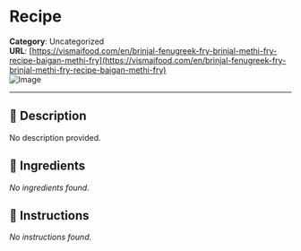 # Recipe

**Category**: Uncategorized  
**URL**: [https://vismaifood.com/en/brinjal-fenugreek-fry-brinjal-methi-fry-recipe-baigan-methi-fry](https://vismaifood.com/en/brinjal-fenugreek-fry-brinjal-methi-fry-recipe-baigan-methi-fry)  
![Image](https://vismaifood.com/storage/app/uploads/public/c3e/85d/795/thumb__1200_0_0_0_crop.jpg)

---

## 📝 Description
No description provided.



## 🧂 Ingredients
*No ingredients found.*

## 🍳 Instructions
*No instructions found.*


